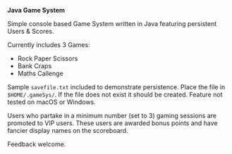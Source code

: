 **Java Game System**

Simple console based Game System written in Java featuring persistent Users & Scores.

Currently includes 3 Games:
- Rock Paper Scissors
- Bank Craps
- Maths Callenge

Sample `savefile.txt` included to demonstrate persistence. Place the file in `$HOME/.gameSys/`. If the file does not exist it should be created. Feature not tested on macOS or Windows.

Users who partake in a minimum number (set to 3) gaming sessions are promoted to VIP users. These users are awarded bonus points and have fancier display names on the scoreboard.

Feedback welcome.
